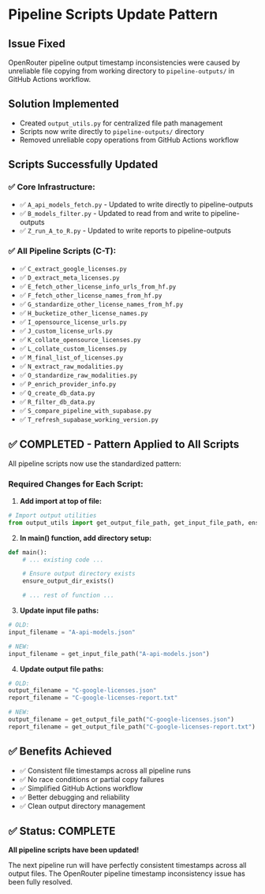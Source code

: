 # Pipeline Scripts Update Pattern

## Issue Fixed
OpenRouter pipeline output timestamp inconsistencies were caused by unreliable file copying from working directory to `pipeline-outputs/` in GitHub Actions workflow.

## Solution Implemented
- Created `output_utils.py` for centralized file path management
- Scripts now write directly to `pipeline-outputs/` directory
- Removed unreliable copy operations from GitHub Actions workflow

## Scripts Successfully Updated

### ✅ Core Infrastructure:
- ✅ `A_api_models_fetch.py` - Updated to write directly to pipeline-outputs
- ✅ `B_models_filter.py` - Updated to read from and write to pipeline-outputs
- ✅ `Z_run_A_to_R.py` - Updated to write reports to pipeline-outputs

### ✅ All Pipeline Scripts (C-T):
- ✅ `C_extract_google_licenses.py`
- ✅ `D_extract_meta_licenses.py`
- ✅ `E_fetch_other_license_info_urls_from_hf.py`
- ✅ `F_fetch_other_license_names_from_hf.py`
- ✅ `G_standardize_other_license_names_from_hf.py`
- ✅ `H_bucketize_other_license_names.py`
- ✅ `I_opensource_license_urls.py`
- ✅ `J_custom_license_urls.py`
- ✅ `K_collate_opensource_licenses.py`
- ✅ `L_collate_custom_licenses.py`
- ✅ `M_final_list_of_licenses.py`
- ✅ `N_extract_raw_modalities.py`
- ✅ `O_standardize_raw_modalities.py`
- ✅ `P_enrich_provider_info.py`
- ✅ `Q_create_db_data.py`
- ✅ `R_filter_db_data.py`
- ✅ `S_compare_pipeline_with_supabase.py`
- ✅ `T_refresh_supabase_working_version.py`

## ✅ COMPLETED - Pattern Applied to All Scripts

All pipeline scripts now use the standardized pattern:

### Required Changes for Each Script:

1. **Add import at top of file:**
```python
# Import output utilities
from output_utils import get_output_file_path, get_input_file_path, ensure_output_dir_exists
```

2. **In main() function, add directory setup:**
```python
def main():
    # ... existing code ...

    # Ensure output directory exists
    ensure_output_dir_exists()

    # ... rest of function ...
```

3. **Update input file paths:**
```python
# OLD:
input_filename = "A-api-models.json"

# NEW:
input_filename = get_input_file_path("A-api-models.json")
```

4. **Update output file paths:**
```python
# OLD:
output_filename = "C-google-licenses.json"
report_filename = "C-google-licenses-report.txt"

# NEW:
output_filename = get_output_file_path("C-google-licenses.json")
report_filename = get_output_file_path("C-google-licenses-report.txt")
```

## ✅ Benefits Achieved
- ✅ Consistent file timestamps across all pipeline runs
- ✅ No race conditions or partial copy failures
- ✅ Simplified GitHub Actions workflow
- ✅ Better debugging and reliability
- ✅ Clean output directory management

## ✅ Status: COMPLETE
**All pipeline scripts have been updated!**

The next pipeline run will have perfectly consistent timestamps across all output files. The OpenRouter pipeline timestamp inconsistency issue has been fully resolved.